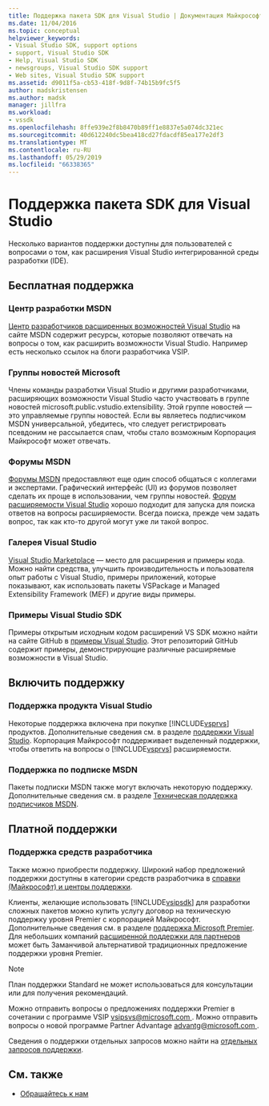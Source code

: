 ```yaml
---
title: Поддержка пакета SDK для Visual Studio | Документация Майкрософт
ms.date: 11/04/2016
ms.topic: conceptual
helpviewer_keywords:
- Visual Studio SDK, support options
- support, Visual Studio SDK
- Help, Visual Studio SDK
- newsgroups, Visual Studio SDK support
- Web sites, Visual Studio SDK support
ms.assetid: d9011f5a-cb53-418f-9d8f-74b15b9fc5f5
author: madskristensen
ms.author: madsk
manager: jillfra
ms.workload:
- vssdk
ms.openlocfilehash: 8ffe939e2f8b8470b89ff1e8837e5a074dc321ec
ms.sourcegitcommit: 40d612240dc5bea418cd27fdacdf85ea177e2df3
ms.translationtype: MT
ms.contentlocale: ru-RU
ms.lasthandoff: 05/29/2019
ms.locfileid: "66338365"
---
```

# <a name="support-for-the-visual-studio-sdk"></a>Поддержка пакета SDK для Visual Studio
Несколько вариантов поддержки доступны для пользователей с вопросами о том, как расширения Visual Studio интегрированной среды разработки (IDE).

## <a name="free-support"></a>Бесплатная поддержка

### <a name="msdn-development-center"></a>Центр разработки MSDN
 [Центр разработчиков расширенных возможностей Visual Studio](http://go.microsoft.com/fwlink/?LinkID=84381) на сайте MSDN содержит ресурсы, которые позволяют отвечать на вопросы о том, как расширить возможности Visual Studio. Например есть несколько ссылок на блоги разработчика VSIP.

### <a name="microsoft-newsgroups"></a>Группы новостей Microsoft
 Члены команды разработки Visual Studio и другими разработчиками, расширяющих возможности Visual Studio часто участвовать в группе новостей microsoft.public.vstudio.extensibility. Этой группе новостей — это управляемые группы новостей. Если вы являетесь подписчиком MSDN универсальной, убедитесь, что следует регистрировать псевдоним не рассылается спам, чтобы стало возможным Корпорация Майкрософт может отвечать.

### <a name="msdn-forums"></a>Форумы MSDN
 [Форумы MSDN](http://go.microsoft.com/fwlink/?LinkID=76632) предоставляют еще один способ общаться с коллегами и экспертами. Графический интерфейс (UI) из форумов позволяет сделать их проще в использовании, чем группы новостей. [Форум расширяемости Visual Studio](http://go.microsoft.com/fwlink/?LinkID=121964) хорошо подходит для запуска для поиска ответов на вопросы расширяемости. Всегда поиска, прежде чем задать вопрос, так как кто-то другой могут уже ли такой вопрос.

### <a name="visual-studio-gallery"></a>Галерея Visual Studio
 [Visual Studio Marketplace](https://marketplace.visualstudio.com/) — место для расширения и примеры кода. Можно найти средства, улучшить производительность и пользователя опыт работы с Visual Studio, примеры приложений, которые показывают, как использовать пакеты VSPackage и Managed Extensibility Framework (MEF) и другие виды примеры.

### <a name="visual-studio-sdk-samples"></a>Примеры Visual Studio SDK

Примеры открытым исходным кодом расширений VS SDK можно найти на сайте GitHub в [примеры Visual Studio](https://github.com/Microsoft/VSSDK-Extensibility-Samples). Этот репозиторий GitHub содержит примеры, демонстрирующие различные расширяемые возможности в Visual Studio.

## <a name="included-support"></a>Включить поддержку

### <a name="visual-studio-product-support"></a>Поддержка продукта Visual Studio
 Некоторые поддержка включена при покупке [!INCLUDE[vsprvs](../code-quality/includes/vsprvs_md.md)] продуктов. Дополнительные сведения см. в разделе [поддержки Visual Studio](https://msdn.microsoft.com/vstudio/cc136615.aspx). Корпорация Майкрософт поддерживает выделенный поддержки, чтобы ответить на вопросы о [!INCLUDE[vsprvs](../code-quality/includes/vsprvs_md.md)] расширяемости.

### <a name="msdn-subscription-support"></a>Поддержка по подписке MSDN
 Пакеты подписки MSDN также могут включать некоторую поддержку. Дополнительные сведения см. в разделе [Техническая поддержка подписчиков MSDN](https://msdn.microsoft.com/subscriptions/aa718661.aspx).

## <a name="paid-support"></a>Платной поддержки

### <a name="developer-tools-support"></a>Поддержка средств разработчика

Также можно приобрести поддержку. Широкий набор предложений поддержки доступны в категории средств разработчика в [справки (Майкрософт) и центры поддержки](https://support.microsoft.com/supportforbusiness/productselection?fltadd=sps-business-1&sapId=4fd4947b-15ea-ce01-080f-97f2ca3c76e8).

Клиенты, желающие использовать [!INCLUDE[vsipsdk](../extensibility/includes/vsipsdk_md.md)] для разработки сложных пакетов можно купить услугу договор на техническую поддержку уровня Premier с корпорацией Майкрософт. Дополнительные сведения см. в разделе [поддержка Microsoft Premier](https://support.microsoft.com/premier). Для небольших компаний [расширенной поддержки для партнеров](https://partner.microsoft.com/support/advanced-cloud-support) может быть Заманчивой альтернативой традиционных предложение поддержки уровня Premier.

> [!NOTE]
> План поддержки Standard не может использоваться для консультации или для получения рекомендаций.

Можно отправить вопросы о предложениях поддержки Premier в сочетании с программе VSIP [ vsipsvs@microsoft.com ](mailto:vsipsvs@microsoft.com). Можно отправить вопросы о новой программе Partner Advantage [ advantg@microsoft.com ](mailto:advantg@microsoft.com).

Сведения о поддержки отдельных запросов можно найти на [отдельных запросов поддержки](http://go.microsoft.com/fwlink/?LinkID=82385).

## <a name="see-also"></a>См. также

- [Обращайтесь к нам](../ide/feedback-options.md)